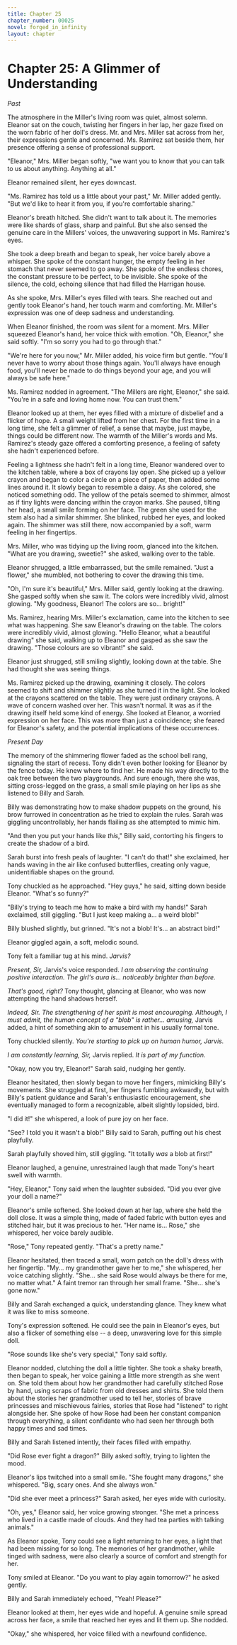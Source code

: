 ```yaml
---
title: Chapter 25
chapter_number: 00025
novel: forged_in_infinity
layout: chapter
---
```


# **Chapter 25: A Glimmer of Understanding**

*Past*

The atmosphere in the Miller's living room was quiet, almost solemn.
Eleanor sat on the couch, twisting her fingers in her lap, her gaze
fixed on the worn fabric of her doll's dress. Mr. and Mrs. Miller sat
across from her, their expressions gentle and concerned. Ms. Ramirez sat
beside them, her presence offering a sense of professional support.

"Eleanor," Mrs. Miller began softly, "we want you to know that you can
talk to us about anything. Anything at all."

Eleanor remained silent, her eyes downcast.

"Ms. Ramirez has told us a little about your past," Mr. Miller added
gently. "But we'd like to hear it from you, if you're comfortable
sharing."

Eleanor's breath hitched. She didn't want to talk about it. The memories
were like shards of glass, sharp and painful. But she also sensed the
genuine care in the Millers' voices, the unwavering support in Ms.
Ramirez's eyes.

She took a deep breath and began to speak, her voice barely above a
whisper. She spoke of the constant hunger, the empty feeling in her
stomach that never seemed to go away. She spoke of the endless chores,
the constant pressure to be perfect, to be invisible. She spoke of the
silence, the cold, echoing silence that had filled the Harrigan house.

As she spoke, Mrs. Miller's eyes filled with tears. She reached out and
gently took Eleanor's hand, her touch warm and comforting. Mr. Miller's
expression was one of deep sadness and understanding.

When Eleanor finished, the room was silent for a moment. Mrs. Miller
squeezed Eleanor's hand, her voice thick with emotion. "Oh, Eleanor,"
she said softly. "I'm so sorry you had to go through that."

"We're here for you now," Mr. Miller added, his voice firm but gentle.
"You'll never have to worry about those things again. You'll always have
enough food, you'll never be made to do things beyond your age, and you
will always be safe here."

Ms. Ramirez nodded in agreement. "The Millers are right, Eleanor," she
said. "You're in a safe and loving home now. You can trust them."

Eleanor looked up at them, her eyes filled with a mixture of disbelief
and a flicker of hope. A small weight lifted from her chest. For the
first time in a long time, she felt a glimmer of relief, a sense that
maybe, just maybe, things could be different now. The warmth of the
Miller\'s words and Ms. Ramirez\'s steady gaze offered a comforting
presence, a feeling of safety she hadn\'t experienced before.

Feeling a lightness she hadn\'t felt in a long time, Eleanor wandered
over to the kitchen table, where a box of crayons lay open. She picked
up a yellow crayon and began to color a circle on a piece of paper, then
added some lines around it. It slowly began to resemble a daisy. As she
colored, she noticed something odd. The yellow of the petals seemed to
shimmer, almost as if tiny lights were dancing within the crayon marks.
She paused, tilting her head, a small smile forming on her face. The
green she used for the stem also had a similar shimmer. She blinked,
rubbed her eyes, and looked again. The shimmer was still there, now
accompanied by a soft, warm feeling in her fingertips.

Mrs. Miller, who was tidying up the living room, glanced into the
kitchen. "What are you drawing, sweetie?" she asked, walking over to the
table.

Eleanor shrugged, a little embarrassed, but the smile remained. "Just a
flower," she mumbled, not bothering to cover the drawing this time.

"Oh, I'm sure it's beautiful," Mrs. Miller said, gently looking at the
drawing. She gasped softly when she saw it. The colors were incredibly
vivid, almost glowing. "My goodness, Eleanor! The colors are so...
bright!"

Ms. Ramirez, hearing Mrs. Miller's exclamation, came into the kitchen to
see what was happening. She saw Eleanor's drawing on the table. The
colors were incredibly vivid, almost glowing. \"Hello Eleanor, what a
beautiful drawing\" she said, walking up to Eleanor and gasped as she
saw the drawing. \"Those colours are so vibrant!\" she said.

Eleanor just shrugged, still smiling slightly, looking down at the
table. She had thought she was seeing things.

Ms. Ramirez picked up the drawing, examining it closely. The colors
seemed to shift and shimmer slightly as she turned it in the light. She
looked at the crayons scattered on the table. They were just ordinary
crayons. A wave of concern washed over her. This wasn't normal. It was
as if the drawing itself held some kind of energy. She looked at
Eleanor, a worried expression on her face. This was more than just a
coincidence; she feared for Eleanor\'s safety, and the potential
implications of these occurrences.

*Present Day*

The memory of the shimmering flower faded as the school bell rang,
signaling the start of recess. Tony didn't even bother looking for
Eleanor by the fence today. He knew where to find her. He made his way
directly to the oak tree between the two playgrounds. And sure enough,
there she was, sitting cross-legged on the grass, a small smile playing
on her lips as she listened to Billy and Sarah.

Billy was demonstrating how to make shadow puppets on the ground, his
brow furrowed in concentration as he tried to explain the rules. Sarah
was giggling uncontrollably, her hands flailing as she attempted to
mimic him.

"And then you put your hands like *this*," Billy said, contorting his
fingers to create the shadow of a bird.

Sarah burst into fresh peals of laughter. "I can't do that!" she
exclaimed, her hands waving in the air like confused butterflies,
creating only vague, unidentifiable shapes on the ground.

Tony chuckled as he approached. "Hey guys," he said, sitting down beside
Eleanor. "What's so funny?"

"Billy's trying to teach me how to make a bird with my hands!" Sarah
exclaimed, still giggling. "But I just keep making a... a weird blob!"

Billy blushed slightly, but grinned. "It's not a blob! It's... an
abstract bird!"

Eleanor giggled again, a soft, melodic sound.

Tony felt a familiar tug at his mind. *Jarvis?*

*Present, Sir,* Jarvis's voice responded. *I am observing the continuing
positive interaction. The girl's aura is... noticeably brighter than
before.*

*That's good, right?* Tony thought, glancing at Eleanor, who was now
attempting the hand shadows herself.

*Indeed, Sir. The strengthening of her spirit is most encouraging.
Although, I must admit, the human concept of a "blob" is rather...
amusing,* Jarvis added, a hint of something akin to amusement in his
usually formal tone.

Tony chuckled silently. *You're starting to pick up on human humor,
Jarvis.*

*I am constantly learning, Sir,* Jarvis replied. *It is part of my
function.*

"Okay, now you try, Eleanor!" Sarah said, nudging her gently.

Eleanor hesitated, then slowly began to move her fingers, mimicking
Billy's movements. She struggled at first, her fingers fumbling
awkwardly, but with Billy's patient guidance and Sarah's enthusiastic
encouragement, she eventually managed to form a recognizable, albeit
slightly lopsided, bird.

"I did it!" she whispered, a look of pure joy on her face.

"See? I told you it wasn't a blob!" Billy said to Sarah, puffing out his
chest playfully.

Sarah playfully shoved him, still giggling. "It totally *was* a blob at
first!"

Eleanor laughed, a genuine, unrestrained laugh that made Tony's heart
swell with warmth.

"Hey, Eleanor," Tony said when the laughter subsided. "Did you ever give
your doll a name?"

Eleanor's smile softened. She looked down at her lap, where she held the
doll close. It was a simple thing, made of faded fabric with button eyes
and stitched hair, but it was precious to her. "Her name is... Rose,"
she whispered, her voice barely audible.

"Rose," Tony repeated gently. "That's a pretty name."

Eleanor hesitated, then traced a small, worn patch on the doll's dress
with her fingertip. "My... my grandmother gave her to me," she
whispered, her voice catching slightly. "She... she said Rose would
always be there for me, no matter what." A faint tremor ran through her
small frame. "She... she's gone now."

Billy and Sarah exchanged a quick, understanding glance. They knew what
it was like to miss someone.

Tony's expression softened. He could see the pain in Eleanor's eyes, but
also a flicker of something else -- a deep, unwavering love for this
simple doll.

"Rose sounds like she's very special," Tony said softly.

Eleanor nodded, clutching the doll a little tighter. She took a shaky
breath, then began to speak, her voice gaining a little more strength as
she went on. She told them about how her grandmother had carefully
stitched Rose by hand, using scraps of fabric from old dresses and
shirts. She told them about the stories her grandmother used to tell
her, stories of brave princesses and mischievous fairies, stories that
Rose had "listened" to right alongside her. She spoke of how Rose had
been her constant companion through everything, a silent confidante who
had seen her through both happy times and sad times.

Billy and Sarah listened intently, their faces filled with empathy.

"Did Rose ever fight a dragon?" Billy asked softly, trying to lighten
the mood.

Eleanor's lips twitched into a small smile. "She fought many dragons,"
she whispered. "Big, scary ones. And she always won."

"Did she ever meet a princess?" Sarah asked, her eyes wide with
curiosity.

"Oh, yes," Eleanor said, her voice growing stronger. "She met a princess
who lived in a castle made of clouds. And they had tea parties with
talking animals."

As Eleanor spoke, Tony could see a light returning to her eyes, a light
that had been missing for so long. The memories of her grandmother,
while tinged with sadness, were also clearly a source of comfort and
strength for her.

Tony smiled at Eleanor. "Do you want to play again tomorrow?" he asked
gently.

Billy and Sarah immediately echoed, "Yeah! Please?"

Eleanor looked at them, her eyes wide and hopeful. A genuine smile
spread across her face, a smile that reached her eyes and lit them up.
She nodded.

"Okay," she whispered, her voice filled with a newfound confidence.
